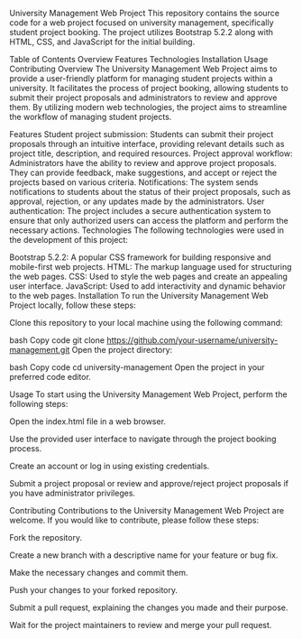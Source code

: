 University Management Web Project
This repository contains the source code for a web project focused on university management, specifically student project booking. The project utilizes Bootstrap 5.2.2 along with HTML, CSS, and JavaScript for the initial building.

Table of Contents
Overview
Features
Technologies
Installation
Usage
Contributing
Overview
The University Management Web Project aims to provide a user-friendly platform for managing student projects within a university. It facilitates the process of project booking, allowing students to submit their project proposals and administrators to review and approve them. By utilizing modern web technologies, the project aims to streamline the workflow of managing student projects.

Features
Student project submission: Students can submit their project proposals through an intuitive interface, providing relevant details such as project title, description, and required resources.
Project approval workflow: Administrators have the ability to review and approve project proposals. They can provide feedback, make suggestions, and accept or reject the projects based on various criteria.
Notifications: The system sends notifications to students about the status of their project proposals, such as approval, rejection, or any updates made by the administrators.
User authentication: The project includes a secure authentication system to ensure that only authorized users can access the platform and perform the necessary actions.
Technologies
The following technologies were used in the development of this project:

Bootstrap 5.2.2: A popular CSS framework for building responsive and mobile-first web projects.
HTML: The markup language used for structuring the web pages.
CSS: Used to style the web pages and create an appealing user interface.
JavaScript: Used to add interactivity and dynamic behavior to the web pages.
Installation
To run the University Management Web Project locally, follow these steps:

Clone this repository to your local machine using the following command:

bash
Copy code
git clone https://github.com/your-username/university-management.git
Open the project directory:

bash
Copy code
cd university-management
Open the project in your preferred code editor.

Usage
To start using the University Management Web Project, perform the following steps:

Open the index.html file in a web browser.

Use the provided user interface to navigate through the project booking process.

Create an account or log in using existing credentials.

Submit a project proposal or review and approve/reject project proposals if you have administrator privileges.

Contributing
Contributions to the University Management Web Project are welcome. If you would like to contribute, please follow these steps:

Fork the repository.

Create a new branch with a descriptive name for your feature or bug fix.

Make the necessary changes and commit them.

Push your changes to your forked repository.

Submit a pull request, explaining the changes you made and their purpose.

Wait for the project maintainers to review and merge your pull request.